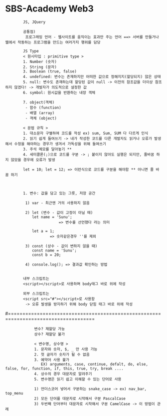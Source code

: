 # SBS-Academy Web3

            JS, JQuery
            
            공통점)
             프로그래밍 언어 - 웹사이트를 움직이는 효과만 주는 언어 ==> 서버를 만들거나 웹에서 작동하는 프로그램을 만드는 여러가지 행위를 담당

            JS Type
            < 원시타입 : primitive type >
            1. Number (숫자)
            2. String (문자)
            3. Boolean (true, false)
            4. undefined: 변수는 존재하지만 어떠한 값으로 정해지지(할당되지) 않은 상태
            5. null: 변수도 존재하는데 할당된 값이 null -> 이전의 참조값을 더이상 참조하지 않겠다! -> 개발자가 의도적으로 설정한 값
            6. symbol: 원시값을 반환하는 내장 객체

            7. object(객체)
             - 함수 (function)
             - 배열 (array)
             - 객체 (object)

            < 문법 규칙 >
            1. 대소문자 구별하여 코드를 작성 ex) sum, Sum, SUM 다 다르게 인식
            2. 읽기 쉽게 들여쓰기 -> 내가 작성한 코드를 다른 개발자도 읽거나 오류가 발생해서 수정을 해야하는 경우가 생겨서 가독성을 위해 들여쓰기
            3. 주석 메모를 달아놓기 **
            4. 세미콜론(;)으로 코드를 구분 -> ; 붙이지 않아도 실행은 되지만, 줄바꿈 하지 않았을 경우에 오류가 발생

            let = 10; let = 12; => 이런식으로 코드를 구분을 해야함 ** 아니면 줄 바꿈 하기



            1. 변수: 값을 담고 있는 그릇, 저장 공간

             1) var - 최근엔 거의 사용하지 않음

             2) let (변수 - 값이 고정이 아닐 때)
                let name = 'Sunu'; 
                            => 변수를 선언했다 라는 의미

                let a = 1;
                        => 숫자같은경우 ''를 제외

             3) const (상수 - 값이 변하지 않을 때)
                const name = 'Sunu'; 
                const b = 20;

             4) console.log(); => 결과값 확인하는 방법  


            내부 스크립트는
            <script></script>로 사용하며 body태그 바로 위에 작성
        
            외부 스크립트는
            <script src="#"></script>로 사용함
             -> 오류 발생을 방지하기 위해 body 닫힘 태그 바로 위에 작성


#====================================================================================


                 변수? 재할당 가능
                 상수? 재할당 불가

                 < 변수명, 상수명 >
                 1. 문자와 숫자, $, _ 만 사용 가능
                 2. 첫 글자가 숫자가 될 수 없음
                 3. 예약어 사용 불가
                    EX) arguments, case, continue, defalt, do, else, false, for, function, if, this, true, try, break ....
                 4. 상수의 경우 대문자로 알려주기
                 5. 변수명은 읽기 쉽고 이해할 수 있는 단어로 사용
                 
                 1) 언더스코어 넣어서 구분하는 snake_case -> ex) nav_bar, top_menu
                 2) 모든 단어를 대문자로 시작해서 구분 PascalCase
                 3) 두번째 단어부터 대문자로 시작해서 구분 CamelCase -> 이 방법이 관례
